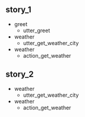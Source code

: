 ## story_1
* greet
    - utter_greet
* weather
    - utter_get_weather_city
* weather
    - action_get_weather

## story_2
* weather
    - utter_get_weather_city
* weather
    - action_get_weather